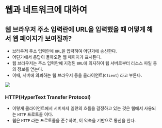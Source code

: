 # 웹과 네트워크에 대하여

## 웹 브라우저 주소 입력란에 URL을 입력했을 때 어떻게 해서 웹 페이지가 보여질까?

- 브라우저 주소 입력란에 `URL`을 입력하여 어딘가에 송신한다.
- 어딘가에서 응답이 돌아오면 웹 페이지가 표시된다.
- 웹 브라우저는 주소 입력란에 지정된 `URL`에 의지하여 웹 서버로부터 리소스 파일 등의 정보를 얻는다.
- 이때, 서버에 의뢰하는 웹 브라우저 등을 클라이언트(`Client`) 라고 부른다.

<img src="https://user-images.githubusercontent.com/59866819/182655827-148081bb-203b-4955-b2b5-513804aad661.png">


### HTTP(HyperText Transfer Protocol)
- 이렇게 클라이언트에서 서버까지 일련의 흐름을 결정하고 있는 것은 웹에서 사용되는 `HTTP` 프로토콜 이다.
- 웹은 `HTTP` 라는 프로토콜을 준수하여, 이 약속을 기반으로 통신을 한다.
